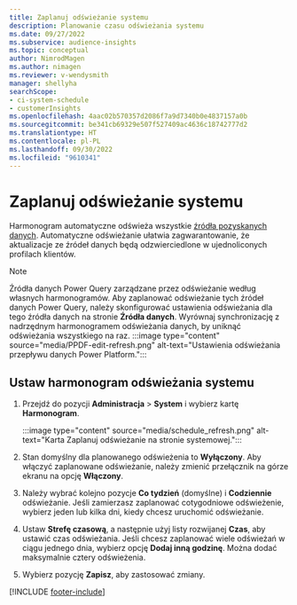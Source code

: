 ```yaml
---
title: Zaplanuj odświeżanie systemu
description: Planowanie czasu odświeżania systemu
ms.date: 09/27/2022
ms.subservice: audience-insights
ms.topic: conceptual
author: NimrodMagen
ms.author: nimagen
ms.reviewer: v-wendysmith
manager: shellyha
searchScope:
- ci-system-schedule
- customerInsights
ms.openlocfilehash: 4aac02b570357d2086f7a9d7340b0e4837157a0b
ms.sourcegitcommit: be341cb69329e507f527409ac4636c18742777d2
ms.translationtype: HT
ms.contentlocale: pl-PL
ms.lasthandoff: 09/30/2022
ms.locfileid: "9610341"
---
```

# <a name="schedule-system-refresh"></a>Zaplanuj odświeżanie systemu

Harmonogram automatyczne odświeża wszystkie [źródła pozyskanych danych](data-sources.md). Automatyczne odświeżanie ułatwia zagwarantowanie, że aktualizacje ze źródeł danych będą odzwierciedlone w ujednoliconych profilach klientów.

> [!NOTE]
> Źródła danych Power Query zarządzane przez odświeżanie według własnych harmonogramów. Aby zaplanować odświeżanie tych źródeł danych Power Query, należy skonfigurować ustawienia odświeżania dla tego źródła danych na stronie **Źródła danych**. Wyrównaj synchronizację z nadrzędnym harmonogramem odświeżania danych, by uniknąć odświeżania wszystkiego na raz.
> :::image type="content" source="media/PPDF-edit-refresh.png" alt-text="Ustawienia odświeżania przepływu danych Power Platform.":::

## <a name="set-system-refresh-schedule"></a>Ustaw harmonogram odświeżania systemu

1. Przejdź do pozycji **Administracja** > **System** i wybierz kartę **Harmonogram**.

   :::image type="content" source="media/schedule_refresh.png" alt-text="Karta Zaplanuj odświeżanie na stronie systemowej.":::

1. Stan domyślny dla planowanego odświeżenia to **Wyłączony**. Aby włączyć zaplanowane odświeżanie, należy zmienić przełącznik na górze ekranu na opcję **Włączony**.

1. Należy wybrać kolejno pozycje **Co tydzień** (domyślne) i **Codziennie** odświeżanie. Jeśli zamierzasz zaplanować cotygodniowe odświeżenie, wybierz jeden lub kilka dni, kiedy chcesz uruchomić odświeżanie.

1. Ustaw **Strefę czasową**, a następnie użyj listy rozwijanej **Czas**, aby ustawić czas odświeżania. Jeśli chcesz zaplanować wiele odświeżań w ciągu jednego dnia, wybierz opcję **Dodaj inną godzinę**. Można dodać maksymalnie cztery odświeżenia.

1. Wybierz pozycję **Zapisz**, aby zastosować zmiany.

[!INCLUDE [footer-include](includes/footer-banner.md)]
